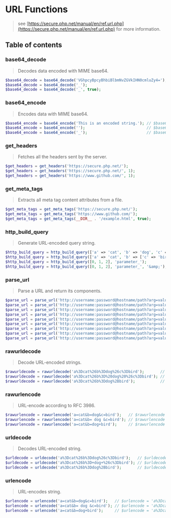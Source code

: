# URL Functions

> see [https://secure.php.net/manual/en/ref.url.php](https://secure.php.net/manual/en/ref.url.php) for more information.

## Table of contents

### base64_decode

> Decodes data encoded with MIME base64.

```php
$base64_decode = base64_decode('VGhpcyBpcyBhbiBlbmNvZGVkIHN0cmluZy4='); // $base64_decode = 'This is an encoded string.';
$base64_decode = base64_decode('_');                                    // $base64_decode = '';
$base64_decode = base64_decode('_', true);                              // $base64_decode = false;
```

### base64_encode

> Encodes data with MIME base64.

```php
$base64_encode = base64_encode('This is an encoded string.'); // $base64_encode = 'VGhpcyBpcyBhbiBlbmNvZGVkIHN0cmluZy4=';
$base64_encode = base64_encode('');                           // $base64_encode = '';
$base64_encode = base64_encode('_');                          // $base64_encode = 'Xw==';
```

### get_headers

> Fetches all the headers sent by the server.

```php
$get_headers = get_headers('https://secure.php.net/');
$get_headers = get_headers('https://secure.php.net/', 1);
$get_headers = get_headers('https://www.github.com/', 1);
```

### get_meta_tags

> Extracts all meta tag content attributes from a file.

```php
$get_meta_tags = get_meta_tags('https://secure.php.net/');
$get_meta_tags = get_meta_tags('https://www.github.com/');
$get_meta_tags = get_meta_tags(__DIR__ . '/example.html', true);
```

### http_build_query

> Generate URL-encoded query string.

```php
$http_build_query = http_build_query(['a' => 'cat', 'b' => 'dog', 'c' => 'bird']); // $http_build_query = 'a=cat&b=dog&c=bird';
$http_build_query = http_build_query(['a' => 'cat', 'b' => ['c' => 'bird']]);      // $http_build_query = 'a=cat&b%5Bc%5D=bird';
$http_build_query = http_build_query([0, 1, 2], 'parameter_');                     // $http_build_query = 'parameter_0=0&parameter_1=1&parameter_2=2';
$http_build_query = http_build_query([0, 1, 2], 'parameter_', '&amp;');            // $http_build_query = 'parameter_0=0&amp;parameter_1=1&amp;parameter_2=2';
```

### parse_url

> Parse a URL and return its components.

```php
$parse_url = parse_url('http://username:password@hostname/path?arg=value#anchor');                   // $parse_url = ['scheme' => 'http', 'host' => 'hostname', 'user' => 'username', 'pass' => 'password', 'path' => '/path', 'query' => 'arg=value', 'fragment' => 'anchor'];
$parse_url = parse_url('http://username:password@hostname/path?arg=value#anchor', PHP_URL_SCHEME);   // $parse_url = 'http';
$parse_url = parse_url('http://username:password@hostname/path?arg=value#anchor', PHP_URL_HOST);     // $parse_url = 'hostname';
$parse_url = parse_url('http://username:password@hostname/path?arg=value#anchor', PHP_URL_PORT);     // $parse_url = null;
$parse_url = parse_url('http://username:password@hostname/path?arg=value#anchor', PHP_URL_USER);     // $parse_url = 'username';
$parse_url = parse_url('http://username:password@hostname/path?arg=value#anchor', PHP_URL_PASS);     // $parse_url = 'password';
$parse_url = parse_url('http://username:password@hostname/path?arg=value#anchor', PHP_URL_PATH);     // $parse_url = '/path';
$parse_url = parse_url('http://username:password@hostname/path?arg=value#anchor', PHP_URL_QUERY);    // $parse_url = 'arg=value';
$parse_url = parse_url('http://username:password@hostname/path?arg=value#anchor', PHP_URL_FRAGMENT); // $parse_url = 'anchor';
```

### rawurldecode

> Decode URL-encoded strings.

```php
$rawurldecode = rawurldecode('a%3Dcat%26b%3Ddog%26c%3Dbird');       // $rawurldecode = 'a=cat&b=dog&c=bird';
$rawurldecode = rawurldecode('a%3Dcat%26b%3D%20dog%20%26c%3Dbird'); // $rawurldecode = 'a=cat&b= dog &c=bird';
$rawurldecode = rawurldecode('a%3Dcat%26b%3Ddog%2Bbird');           // $rawurldecode = 'a=cat&b=dog+bird';
```

### rawurlencode

> URL-encode according to RFC 3986.

```php
$rawurlencode = rawurlencode('a=cat&b=dog&c=bird');   // $rawurlencode = 'a%3Dcat%26b%3Ddog%26c%3Dbird';
$rawurlencode = rawurlencode('a=cat&b= dog &c=bird'); // $rawurlencode = 'a%3Dcat%26b%3D%20dog%20%26c%3Dbird';
$rawurlencode = rawurlencode('a=cat&b=dog+bird');     // $rawurlencode = 'a%3Dcat%26b%3Ddog%2Bbird';
```

### urldecode

> Decodes URL-encoded string.

```php
$urldecode = urldecode('a%3Dcat%26b%3Ddog%26c%3Dbird');   // $urldecode = 'a=cat&b=dog&c=bird';
$urldecode = urldecode('a%3Dcat%26b%3D+dog+%26c%3Dbird'); // $urldecode = 'a=cat&b= dog &c=bird';
$urldecode = urldecode('a%3Dcat%26b%3Ddog%2Bbird');       // $urldecode = 'a=cat&b=dog+bird';
```

### urlencode

> URL-encodes string.

```php
$urlencode = urlencode('a=cat&b=dog&c=bird');   // $urlencode = 'a%3Dcat%26b%3Ddog%26c%3Dbird';
$urlencode = urlencode('a=cat&b= dog &c=bird'); // $urlencode = 'a%3Dcat%26b%3D+dog+%26c%3Dbird';
$urlencode = urlencode('a=cat&b=dog+bird');     // $urlencode = 'a%3Dcat%26b%3Ddog%2Bbird';
```
